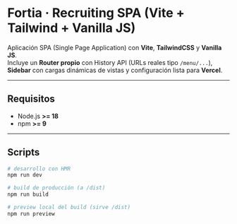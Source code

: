 # Fortia · Recruiting SPA (Vite + Tailwind + Vanilla JS)

Aplicación SPA (Single Page Application) con **Vite**, **TailwindCSS** y **Vanilla JS**.  
Incluye un **Router propio** con History API (URLs reales tipo `/menu/...`), **Sidebar** con cargas dinámicas de vistas y configuración lista para **Vercel**.

---

## Requisitos

- Node.js **>= 18**
- npm **>= 9**

---

## Scripts

```bash
# desarrollo con HMR
npm run dev

# build de producción (a /dist)
npm run build

# preview local del build (sirve /dist)
npm run preview
